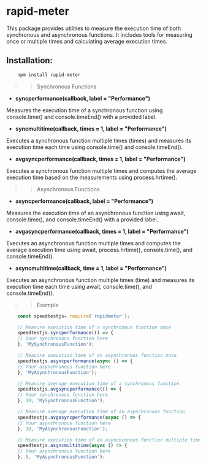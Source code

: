 # rapid-meter
This package provides utilities to measure the execution time of both synchronous and asynchronous functions. It includes tools for measuring once or multiple times and calculating average execution times.

## Installation:
```bash
    npm install rapid-meter
```

>> Synchronous Functions
- **syncperformance(callback, label = "Performance")**

Measures the execution time of a synchronous function using console.time() and console.timeEnd() with a provided label.

- **syncmultitime(callback, times = 1, label = "Performance")**

Executes a synchronous function multiple times (times) and measures its execution time each time using console.time() and console.timeEnd().

- **avgsyncperformance(callback, times = 1, label = "Performance")**

Executes a synchronous function multiple times and computes the average execution time based on the measurements using process.hrtime().

>> Asynchronous Functions
- **asyncperformance(callback, label = "Performance")**

Measures the execution time of an asynchronous function using await, console.time(), and console.timeEnd() with a provided label.

- **avgasyncperformance(callback, times = 1, label = "Performance")**

Executes an asynchronous function multiple times and computes the average execution time using await, process.hrtime(), console.time(), and console.timeEnd().

- **asyncmultitime(callback, time = 1, label = "Performance")**

Executes an asynchronous function multiple times (time) and measures its execution time each time using await, console.time(), and console.timeEnd().

>> Example
```js
    const speedtestjs= require('rapidmeter');

    // Measure execution time of a synchronous function once
    speedtestjs.syncperformance(() => {
    // Your synchronous function here
    }, 'MySynchronousFunction');

    // Measure execution time of an asynchronous function once
    speedtestjs.asyncperformance(async () => {
    // Your asynchronous function here
    }, 'MyAsynchronousFunction');

    // Measure average execution time of a synchronous function
    speedtestjs.avgsyncperformance(() => {
    // Your synchronous function here
    }, 10, 'MySynchronousFunction');

    // Measure average execution time of an asynchronous function
    speedtestjs.avgasyncperformance(async () => {
    // Your asynchronous function here
    }, 10, 'MyAsynchronousFunction');

    // Measure execution time of an asynchronous function multiple times
    speedtestjs.asyncmultitime(async () => {
    // Your asynchronous function here
    }, 5, 'MyAsynchronousFunction');

```